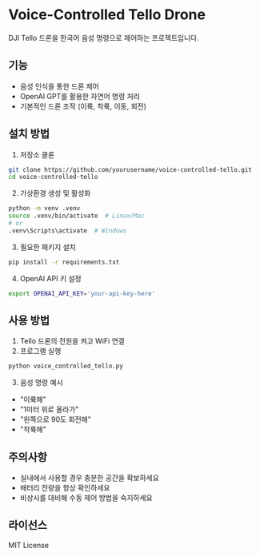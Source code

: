 # Voice-Controlled Tello Drone

DJI Tello 드론을 한국어 음성 명령으로 제어하는 프로젝트입니다.

## 기능

- 음성 인식을 통한 드론 제어
- OpenAI GPT를 활용한 자연어 명령 처리
- 기본적인 드론 조작 (이륙, 착륙, 이동, 회전)

## 설치 방법

1. 저장소 클론
```bash
git clone https://github.com/yourusername/voice-controlled-tello.git
cd voice-controlled-tello
```

2. 가상환경 생성 및 활성화
```bash
python -m venv .venv
source .venv/bin/activate  # Linux/Mac
# or
.venv\Scripts\activate  # Windows
```

3. 필요한 패키지 설치
```bash
pip install -r requirements.txt
```

4. OpenAI API 키 설정
```bash
export OPENAI_API_KEY='your-api-key-here'
```

## 사용 방법

1. Tello 드론의 전원을 켜고 WiFi 연결
2. 프로그램 실행
```bash
python voice_controlled_tello.py
```

3. 음성 명령 예시
- "이륙해"
- "1미터 위로 올라가"
- "왼쪽으로 90도 회전해"
- "착륙해"

## 주의사항

- 실내에서 사용할 경우 충분한 공간을 확보하세요
- 배터리 잔량을 항상 확인하세요
- 비상시를 대비해 수동 제어 방법을 숙지하세요

## 라이선스

MIT License

